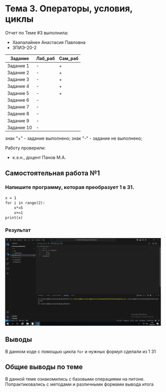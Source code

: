 # Тема 3. Операторы, условия, циклы
Отчет по Теме #3 выполнила:
- Хаапалайнен Анастасия Павловна
- ЗПИЭ-20-2

| Задание | Лаб_раб | Сам_раб |
| ------ | ------ | ------ |
| Задание 1 | - | + |
| Задание 2 | - | + |
| Задание 3 | - | + |
| Задание 4 | - | + |
| Задание 5 | - | + |
| Задание 6 | - |
| Задание 7 | - |
| Задание 8 | - |
| Задание 9 | - |
| Задание 10 | - |

знак "+" - задание выполнено; знак "-" - задание не выполнено;

Работу проверили:
- к.э.н., доцент Панов М.А.

## Самостоятельная работа №1
### Напишите программу, которая преобразует 1 в 31.

```
x = 1
for i in range(2):
    x*=5
    x+=1
print(x)
```

### Результат
![Меню](https://github.com/Khaapalaynen/PI/blob/Te%D0%BC%D0%B0_3/pic/Lab3_1.png)

## Выводы
В данном коде с помощью цикла `for` и нужных формул сделали из 1 31
  





## Общие выводы по теме
В данной теме ознакомились с базовыми операциями на питоне. Попрактиковались с методами и различными формами вывода итога

